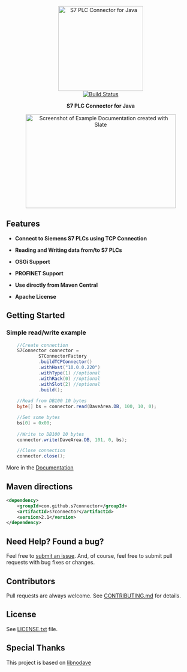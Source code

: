 <p align="center">
  <img src="http://s33.postimg.org/fg8gkqfhr/s7connector.png" alt="S7 PLC Connector for Java" width="226">
  <br>
  <a href="https://travis-ci.org/s7connector/s7connector"><img src="https://travis-ci.org/s7connector/s7connector.svg?branch=master" alt="Build Status"></a>
</p>

<p align="center"><b>S7 PLC Connector for Java</b></p>

<p align="center"><img src="http://www.plcdev.com/files/plcdev/images/S7-family.jpg" width=400 height=250 alt="Screenshot of Example Documentation created with Slate"></p>

Features
---------

* **Connect to Siemens S7 PLCs using TCP Connection**

* **Reading and Writing data from/to S7 PLCs**

* **OSGi Support**

* **PROFINET Support**

* **Use directly from Maven Central**

* **Apache License**


Getting Started
----------------

### Simple read/write example
```java
	//Create connection
    S7Connector connector = 
            S7ConnectorFactory
            .buildTCPConnector()
            .withHost("10.0.0.220")
            .withType(1) //optional
            .withRack(0) //optional
            .withSlot(2) //optional
            .build();
                
	//Read from DB100 10 bytes
	byte[] bs = connector.read(DaveArea.DB, 100, 10, 0);

	//Set some bytes
	bs[0] = 0x00;
		
	//Write to DB100 10 bytes
	connector.write(DaveArea.DB, 101, 0, bs);

	//Close connection
	connector.close();
```

More in the [Documentation](http://htmlpreview.github.io/?https://github.com/s7connector/s7connector/blob/master/index.html)


Maven directions
------------------------

```xml
<dependency>
    <groupId>com.github.s7connector</groupId>
    <artifactId>s7connector</artifactId>
    <version>2.1</version>
</dependency>
```


Need Help? Found a bug?
------------------------

Feel free to [submit an issue](https://github.com/s7connector/s7connector/issues). And, of course, feel free to submit pull requests with bug fixes or changes.


Contributors
------------

Pull requests are always welcome.
See [CONTRIBUTING.md](CONTRIBUTING.md) for details.


License
-------

See [LICENSE.txt](LICENSE.txt) file.


Special Thanks
--------------

This project is based on [libnodave](https://sourceforge.net/projects/libnodave/)
